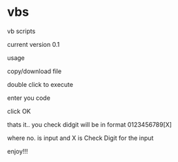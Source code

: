 # vbs
vb scripts

current version 0.1 

usage

copy/download file

double click to execute

enter you code

click OK

thats it.. you check didgit will be in format 0123456789[X] 

where no. is input and X is Check Digit for the input


enjoy!!!
